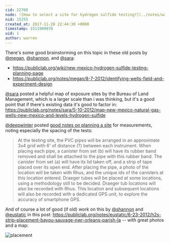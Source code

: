 ```yaml
---
cid: 22760
node: ![How to select a site for hydrogen sulfide testing?](../notes/warren/11-28-2017/how-to-select-a-site-for-hydrogen-sulfide-testing)
nid: 15255
created_at: 2017-11-28 22:44:30 +0000
timestamp: 1511909070
uid: 1
author: warren
---
```


There's some good brainstorming on this topic in these old posts by [@megan](/profile/megan), [@shannon](/profile/shannon), and [@sara](/profile/sara):

* https://publiclab.org/wiki/new-mexico-hydrogen-sulfide-testing-planning-page
* https://publiclab.org/notes/megan/8-7-2012/identifying-wells-field-and-experiment-design

[@sara](/profile/sara) posted a helpful map of exposure sites by the Bureau of Land Management, which is a larger scale than i was thinking, but it's a good point that if there's existing data it's good to factor in: https://publiclab.org/notes/sara/5-10-2012/map-new-mexico-natural-gas-wells-new-mexico-and-levels-hydrogen-sulfide

[@deepwinter](/profile/deepwinter) posted [good notes on planning a site](https://publiclab.org/wiki/suggested-experiment-collapsed-salt-marsh-h2s-test-strip-study) for measurements, noting especially the spacing of the tests: 

> At the testing site, the PVC pipes will be arranged in an approximate 3x4 grid with 6' of distance (?) between each instrument. When placing each pipe, a canister from set (b) will have its rubber band removed and shall be attached to the pipe with this rubber band. The canister from set (a) will have its lid taken off, and a strip of tape placed over its open end. After placing the pipe, a photo of the location will be taken with Rhus, and the unique ids of the canisters at this location entered. Draeger tubes will be placed at some locations, using a methodology still to be decided. Draeger tub locations will also be recorded with Rhus. This location and subsequent locations will also be recorded with a dedicated GPS unit, to explore the accuracy of smartphone GPS.

And of course a lot of good (if old) work on this by [@shannon](/profile/shannon) and [@eustatic](/profile/eustatic) in this post: https://publiclab.org/notes/eustatic/6-23-2012/h2s-strip-placement-bayou-sauvage-nwr-orleans-parish-la -- with great photos and a map: 

![placement](https://publiclab.org/sites/default/files/imagecache/thumb/IMG_9658%20y.JPG)